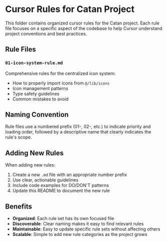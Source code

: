 # Cursor Rules for Catan Project

This folder contains organized cursor rules for the Catan project. Each rule file focuses on a specific aspect of the codebase to help Cursor understand project conventions and best practices.

## Rule Files

### `01-icon-system-rule.md`
Comprehensive rules for the centralized icon system:
- How to properly import icons from `@/lib/icons`
- Icon management patterns
- Type safety guidelines
- Common mistakes to avoid

## Naming Convention

Rule files use a numbered prefix (01-, 02-, etc.) to indicate priority and loading order, followed by a descriptive name that clearly indicates the rule's scope.

## Adding New Rules

When adding new rules:
1. Create a new `.md` file with an appropriate number prefix
2. Use clear, actionable guidelines
3. Include code examples for DO/DON'T patterns
4. Update this README to document the new rule

## Benefits

- **Organized**: Each rule set has its own focused file
- **Discoverable**: Clear naming makes it easy to find relevant rules
- **Maintainable**: Easy to update specific rule sets without affecting others
- **Scalable**: Simple to add new rule categories as the project grows 